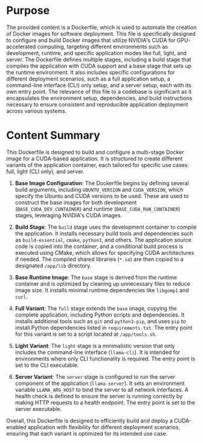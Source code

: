 # Purpose
The provided content is a Dockerfile, which is used to automate the creation of Docker images for software deployment. This file is specifically designed to configure and build Docker images that utilize NVIDIA's CUDA for GPU-accelerated computing, targeting different environments such as development, runtime, and specific application modes like full, light, and server. The Dockerfile defines multiple stages, including a build stage that compiles the application with CUDA support and a base stage that sets up the runtime environment. It also includes specific configurations for different deployment scenarios, such as a full application setup, a command-line interface (CLI) only setup, and a server setup, each with its own entry point. The relevance of this file to a codebase is significant as it encapsulates the environment setup, dependencies, and build instructions necessary to ensure consistent and reproducible application deployment across various systems.
# Content Summary
This Dockerfile is designed to build and configure a multi-stage Docker image for a CUDA-based application. It is structured to create different variants of the application container, each tailored for specific use cases: full, light (CLI only), and server.

1. **Base Image Configuration**: The Dockerfile begins by defining several build arguments, including `UBUNTU_VERSION` and `CUDA_VERSION`, which specify the Ubuntu and CUDA versions to be used. These are used to construct the base images for both development (`BASE_CUDA_DEV_CONTAINER`) and runtime (`BASE_CUDA_RUN_CONTAINER`) stages, leveraging NVIDIA's CUDA images.

2. **Build Stage**: The `build` stage uses the development container to compile the application. It installs necessary build tools and dependencies such as `build-essential`, `cmake`, `python3`, and others. The application source code is copied into the container, and a conditional build process is executed using CMake, which allows for specifying CUDA architectures if needed. The compiled shared libraries (`*.so`) are then copied to a designated `/app/lib` directory.

3. **Base Runtime Image**: The `base` stage is derived from the runtime container and is optimized by cleaning up unnecessary files to reduce image size. It installs minimal runtime dependencies like `libgomp1` and `curl`.

4. **Full Variant**: The `full` stage extends the `base` image, copying the complete application, including Python scripts and dependencies. It installs additional tools such as `git` and `python3-pip`, and uses `pip` to install Python dependencies listed in `requirements.txt`. The entry point for this variant is set to a script located at `/app/tools.sh`.

5. **Light Variant**: The `light` stage is a minimalistic version that only includes the command-line interface (`llama-cli`). It is intended for environments where only CLI functionality is required. The entry point is set to the CLI executable.

6. **Server Variant**: The `server` stage is configured to run the server component of the application (`llama-server`). It sets an environment variable `LLAMA_ARG_HOST` to bind the server to all network interfaces. A health check is defined to ensure the server is running correctly by making HTTP requests to a health endpoint. The entry point is set to the server executable.

Overall, this Dockerfile is designed to efficiently build and deploy a CUDA-enabled application with flexibility for different deployment scenarios, ensuring that each variant is optimized for its intended use case.

